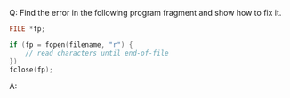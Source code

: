 Q: Find the error in the following program fragment and show how to fix it.

```c
FILE *fp;

if (fp = fopen(filename, "r") {
    // read characters until end-of-file
})
fclose(fp);
```

A:
